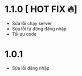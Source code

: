 # 1.1.0 [ HOT FIX 🔥]
- Sửa lỗi chạy server
- Sủa lỗi tự động đăng nhập
- Tối ưu code 
# 1.0.1
- Sửa lỗi đăng nhập
